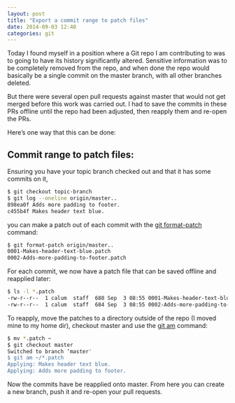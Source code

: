 ```yaml
---
layout: post
title: "Export a commit range to patch files"
date: 2014-09-03 12:40
categories: git
---
```


Today I found myself in a position where a Git repo I am contributing to was to going to have its history significantly altered. Sensitive information was to be completely removed from the repo, and when done the repo would basically be a single commit on the master branch, with all other branches deleted.

<!-- more -->

But there were several open pull requests against master that would not get merged before this work was carried out. I had to save the commits in these PRs offline until the repo had been adjusted, then reapply them and re-open the PRs.

Here’s one way that this can be done:

## Commit range to patch files:

Ensuring you have your topic branch checked out and that it has some commits on it,

``` bash
$ git checkout topic-branch
$ git log --oneline origin/master..
898ea0f Adds more padding to footer.
c455b4f Makes header text blue.
```

you can make a patch out of each commit with the [git format-patch](http://git-scm.com/docs/git-format-patch) command:

``` bash
$ git format-patch origin/master..
0001-Makes-header-text-blue.patch
0002-Adds-more-padding-to-footer.patch
```

For each commit, we now have a patch file that can be saved offline and reapplied later:

``` bash
$ ls -l *.patch
-rw-r--r--  1 calum  staff  680 Sep  3 08:55 0001-Makes-header-text-blue.patch
-rw-r--r--  1 calum  staff  684 Sep  3 08:55 0002-Adds-more-padding-to-footer.patch
```

To reapply, move the patches to a directory outside of the repo (I moved mine to my home dir), checkout master and use the [git am](http://git-scm.com/docs/git-am) command:

``` bash
$ mv *.patch ~
$ git checkout master
Switched to branch ‘master'
$ git am ~/*.patch
Applying: Makes header text blue.
Applying: Adds more padding to footer.
```

Now the commits have be reapplied onto master. From here you can create a new branch, push it and re-open your pull requests.
